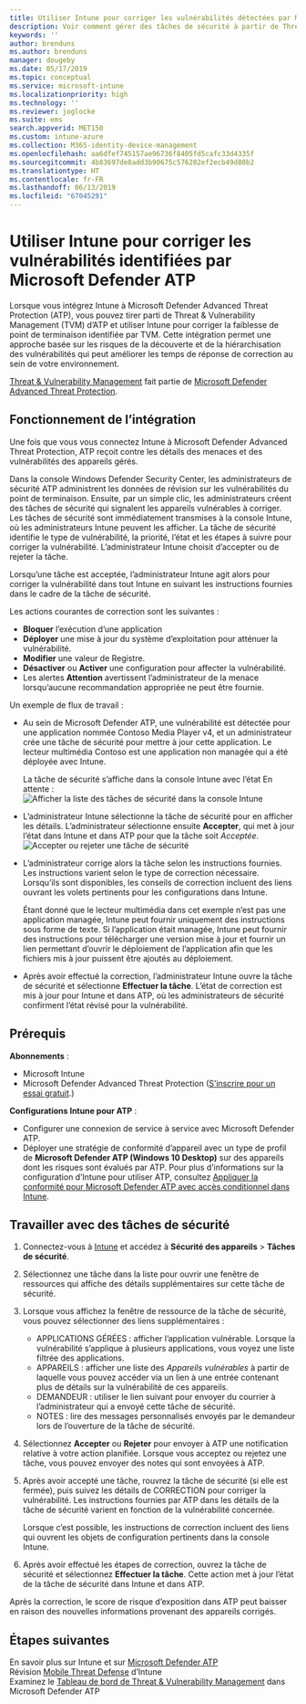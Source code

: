 ```yaml
---
title: Utiliser Intune pour corriger les vulnérabilités détectées par Microsoft Defender ATP – Azure | Microsoft Docs
description: Voir comment gérer des tâches de sécurité à partir de Threat & Vulnerability Management, qui fait partie de Microsoft Defender Advanced Threat Protection (ATP) dans la console Intune.
keywords: ''
author: brenduns
ms.author: brenduns
manager: dougeby
ms.date: 05/17/2019
ms.topic: conceptual
ms.service: microsoft-intune
ms.localizationpriority: high
ms.technology: ''
ms.reviewer: joglocke
ms.suite: ems
search.appverid: MET150
ms.custom: intune-azure
ms.collection: M365-identity-device-management
ms.openlocfilehash: aa6dfef745157ae96736f8405fd5cafc33d4335f
ms.sourcegitcommit: 4b83697de8add3b90675c576202ef2ecb49d80b2
ms.translationtype: HT
ms.contentlocale: fr-FR
ms.lasthandoff: 06/13/2019
ms.locfileid: "67045291"
---
```

# <a name="use-intune-to-remediate-vulnerabilities-identified-by-microsoft-defender-atp"></a>Utiliser Intune pour corriger les vulnérabilités identifiées par Microsoft Defender ATP  

Lorsque vous intégrez Intune à Microsoft Defender Advanced Threat Protection (ATP), vous pouvez tirer parti de Threat & Vulnerability Management (TVM) d’ATP et utiliser Intune pour corriger la faiblesse de point de terminaison identifiée par TVM. Cette intégration permet une approche basée sur les risques de la découverte et de la hiérarchisation des vulnérabilités qui peut améliorer les temps de réponse de correction au sein de votre environnement.  

[Threat & Vulnerability Management](https://docs.microsoft.com/windows/security/threat-protection/windows-defender-atp/next-gen-threat-and-vuln-mgt) fait partie de [Microsoft Defender Advanced Threat Protection](https://docs.microsoft.com/windows/security/threat-protection/windows-defender-atp/windows-defender-advanced-threat-protection).  

## <a name="how-integration-works"></a>Fonctionnement de l’intégration  

Une fois que vous vous connectez Intune à Microsoft Defender Advanced Threat Protection, ATP reçoit contre les détails des menaces et des vulnérabilités des appareils gérés.  

Dans la console Windows Defender Security Center, les administrateurs de sécurité ATP administrent les données de révision sur les vulnérabilités du point de terminaison. Ensuite, par un simple clic, les administrateurs créent des tâches de sécurité qui signalent les appareils vulnérables à corriger. Les tâches de sécurité sont immédiatement transmises à la console Intune, où les administrateurs Intune peuvent les afficher. La tâche de sécurité identifie le type de vulnérabilité, la priorité, l’état et les étapes à suivre pour corriger la vulnérabilité. L’administrateur Intune choisit d’accepter ou de rejeter la tâche.  

Lorsqu’une tâche est acceptée, l’administrateur Intune agit alors pour corriger la vulnérabilité dans tout Intune en suivant les instructions fournies dans le cadre de la tâche de sécurité.  

Les actions courantes de correction sont les suivantes :  
- **Bloquer** l’exécution d’une application  
- **Déployer** une mise à jour du système d’exploitation pour atténuer la vulnérabilité.  
- **Modifier** une valeur de Registre.  
- **Désactiver** ou **Activer** une configuration pour affecter la vulnérabilité.  
- Les alertes **Attention** avertissent l’administrateur de la menace lorsqu’aucune recommandation appropriée ne peut être fournie.  

Un exemple de flux de travail :  
- Au sein de Microsoft Defender ATP, une vulnérabilité est détectée pour une application nommée Contoso Media Player v4, et un administrateur crée une tâche de sécurité pour mettre à jour cette application. Le lecteur multimédia Contoso est une application non managée qui a été déployée avec Intune.  

  La tâche de sécurité s’affiche dans la console Intune avec l’état En attente :  
  ![Afficher la liste des tâches de sécurité dans la console Intune](./media/atp-manage-vulnerabilities/temp-security-tasks.png)
 
- L’administrateur Intune sélectionne la tâche de sécurité pour en afficher les détails.  L’administrateur sélectionne ensuite **Accepter**, qui met à jour l’état dans Intune et dans ATP pour que la tâche soit *Acceptée*.  
  ![Accepter ou rejeter une tâche de sécurité](./media/atp-manage-vulnerabilities/temp-accept-task.png) 
 
- L’administrateur corrige alors la tâche selon les instructions fournies.  Les instructions varient selon le type de correction nécessaire. Lorsqu’ils sont disponibles, les conseils de correction incluent des liens ouvrant les volets pertinents pour les configurations dans Intune. 

  Étant donné que le lecteur multimédia dans cet exemple n’est pas une application managée, Intune peut fournir uniquement des instructions sous forme de texte. Si l’application était managée, Intune peut fournir des instructions pour télécharger une version mise à jour et fournir un lien permettant d’ouvrir le déploiement de l’application afin que les fichiers mis à jour puissent être ajoutés au déploiement. 

- Après avoir effectué la correction, l’administrateur Intune ouvre la tâche de sécurité et sélectionne **Effectuer la tâche**.  L’état de correction est mis à jour pour Intune et dans ATP, où les administrateurs de sécurité confirment l’état révisé pour la vulnérabilité.  

## <a name="prerequisites"></a>Prérequis  

**Abonnements** :  
- Microsoft Intune  
- Microsoft Defender Advanced Threat Protection ([S’inscrire pour un essai gratuit](https://www.microsoft.com/WindowsForBusiness/windows-atp?ocid=docs-wdatp-main-abovefoldlink).)  

**Configurations Intune pour ATP** :  
- Configurer une connexion de service à service avec Microsoft Defender ATP.  
- Déployer une stratégie de conformité d’appareil avec un type de profil de **Microsoft Defender ATP (Windows 10 Desktop)** sur des appareils dont les risques sont évalués par ATP.
  Pour plus d’informations sur la configuration d’Intune pour utiliser ATP, consultez [Appliquer la conformité pour Microsoft Defender ATP avec accès conditionnel dans Intune](https://docs.microsoft.com/intune/advanced-threat-protection#enable-windows-defender-atp-in-intune).  

## <a name="work-with-security-tasks"></a>Travailler avec des tâches de sécurité  

1. Connectez-vous à [Intune](https://go.microsoft.com/fwlink/?linkid=2090973) et accédez à **Sécurité des appareils** > **Tâches de sécurité**.  
2. Sélectionnez une tâche dans la liste pour ouvrir une fenêtre de ressources qui affiche des détails supplémentaires sur cette tâche de sécurité.  
3. Lorsque vous affichez la fenêtre de ressource de la tâche de sécurité, vous pouvez sélectionner des liens supplémentaires :  
   - APPLICATIONS GÉRÉES : afficher l’application vulnérable. Lorsque la vulnérabilité s’applique à plusieurs applications, vous voyez une liste filtrée des applications.  
   - APPAREILS : afficher une liste des *Appareils vulnérables* à partir de laquelle vous pouvez accéder via un lien à une entrée contenant plus de détails sur la vulnérabilité de ces appareils.  
   - DEMANDEUR : utiliser le lien suivant pour envoyer du courrier à l’administrateur qui a envoyé cette tâche de sécurité.  
   - NOTES : lire des messages personnalisés envoyés par le demandeur lors de l’ouverture de la tâche de sécurité.  
4. Sélectionnez **Accepter** ou **Rejeter** pour envoyer à ATP une notification relative à votre action planifiée. Lorsque vous acceptez ou rejetez une tâche, vous pouvez envoyer des notes qui sont envoyées à ATP.  

5. Après avoir accepté une tâche, rouvrez la tâche de sécurité (si elle est fermée), puis suivez les détails de CORRECTION pour corriger la vulnérabilité.  Les instructions fournies par ATP dans les détails de la tâche de sécurité varient en fonction de la vulnérabilité concernée.  

   Lorsque c’est possible, les instructions de correction incluent des liens qui ouvrent les objets de configuration pertinents dans la console Intune.  

6. Après avoir effectué les étapes de correction, ouvrez la tâche de sécurité et sélectionnez **Effectuer la tâche**.  Cette action met à jour l’état de la tâche de sécurité dans Intune et dans ATP.  

Après la correction, le score de risque d’exposition dans ATP peut baisser en raison des nouvelles informations provenant des appareils corrigés. 

## <a name="next-steps"></a>Étapes suivantes
En savoir plus sur Intune et sur [Microsoft Defender ATP](https://docs.microsoft.com/intune/advanced-threat-protection)  
Révision [Mobile Threat Defense](https://docs.microsoft.com/intune/mobile-threat-defense) d’Intune  
Examinez le [Tableau de bord de Threat & Vulnerability Management](https://docs.microsoft.com/windows/security/threat-protection/windows-defender-atp/tvm-dashboard-insights) dans Microsoft Defender ATP
